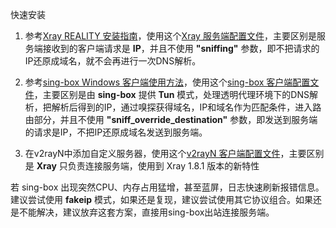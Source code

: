 快速安装

1. 参考[Xray REALITY 安装指南](https://github.com/chika0801/Xray-install/blob/main/REALITY.md)，使用这个[Xray 服务端配置文件](https://github.com/chika0801/Xray-install/blob/main/Tun/Xray_server_config.json)，主要区别是服务端接收到的客户端请求是 **IP**，并且不使用 **"sniffing"** 参数，即不把请求的IP还原成域名，就不会再进行一次DNS解析。

2. 参考[sing-box Windows 客户端使用方法](https://github.com/chika0801/sing-box-examples/tree/main/Tun)，使用这个[sing-box 客户端配置文件](https://github.com/chika0801/Xray-install/blob/main/Tun/sing-box_client_config.json)，主要区别是由 **sing-box** 提供 **Tun** 模式，处理透明代理环境下的DNS解析，把解析后得到的IP，通过嗅探获得域名，IP和域名作为匹配条件，进入路由部分，并且不使用 **"sniff_override_destination"** 参数，即发送到服务端的请求是IP，不把IP还原成域名发送到服务端。

3. 在v2rayN中添加自定义服务器，使用这个[v2rayN 客户端配置文件](https://github.com/chika0801/Xray-examples/blob/main/Tun/v2rayN_client_config.json)，主要区别是 **Xray** 只负责连接服务端，使用到 Xray 1.8.1 版本的新特性

若 sing-box 出现突然CPU、内存占用猛增，甚至蓝屏，日志快速刷新报错信息。建议尝试使用 **fakeip** 模式，如果还是复现，建议尝试使用其它协议组合。如果还是不能解决，建议放弃这套方案，直接用sing-box出站连接服务端。
